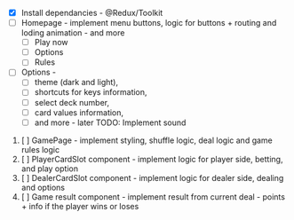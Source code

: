 - [x] Install dependancies - @Redux/Toolkit
- [ ] Homepage - implement menu buttons, logic for buttons + routing and loding animation - and more
  - [ ] Play now
  - [ ] Options
  - [ ] Rules
- [ ] Options -
  - [ ] theme (dark and light),
  - [ ] shortcuts for keys information,
  - [ ] select deck number,
  - [ ] card values information,
  - [ ] and more - later TODO: Implement sound

1. [ ] GamePage - implement styling, shuffle logic, deal logic and game rules logic
2. [ ] PlayerCardSlot component - implement logic for player side, betting, and play option
3. [ ] DealerCardSlot component - implement logic for dealer side, dealing and options
4. [ ] Game result component - implement result from current deal - points + info if the player wins or loses
